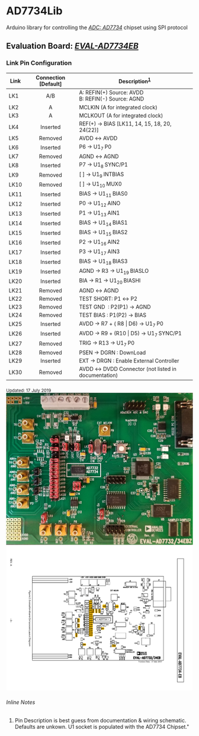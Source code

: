 # AD7734Lib

Arduino library for controlling the *[ADC: AD7734]* chipset using SPI protocol

## **Evaluation Board**: *[EVAL-AD7734EB]*

### Link Pin Configuration

   | Link | Connection [Default] | Description<sup>[1](#Inline-Notes)</sup>                                 |
   | ---- | :------------------: | ------------------------------------------------------ |
   | LK1  |         A/B          | A: REFIN(+) Source: AVDD <br> B: REFIN(-) Source: AGND |
   | LK2  |          A           | MCLKIN  (A for integrated clock)                       |
   | LK3  |          A           | MCLKOUT (A for integrated clock)                       |
   | LK4  |       Inserted       | REF(+) → BIAS [LK11, 14, 15, 18, 20, 24(22)]           |
   | LK5  |       Removed        | AVDD ↔ AVDD                                            |
   | LK6  |       Inserted       | P6   → U1<sub>7 </sub>P0                               |
   | LK7  |       Removed        | AGND ↔ AGND                                            |
   | LK8  |       Inserted       | P7   → U1<sub>8 </sub>SYNC/P1                          |
   | LK9  |       Removed        | [ ]  → U1<sub>9 </sub>INTBIAS                          |
   | LK10 |       Removed        | [ ]  → U1<sub>10 </sub>MUX0                            |
   | LK11 |       Inserted       | BIAS → U1<sub>11 </sub>BIAS0                           |
   | LK12 |       Inserted       | P0   → U1<sub>12 </sub>AINO                            |
   | LK13 |       Inserted       | P1   → U1<sub>13 </sub>AIN1                            |
   | LK14 |       Inserted       | BIAS → U1<sub>14 </sub>BIAS1                           |
   | LK15 |       Inserted       | BIAS → U1<sub>15 </sub>BIAS2                           |
   | LK16 |       Inserted       | P2   → U1<sub>16 </sub>AIN2                            |
   | LK17 |       Inserted       | P3   → U1<sub>17 </sub>AIN3                            |
   | LK18 |       Inserted       | BIAS → U1<sub>18 </sub>BIAS3                           |
   | LK19 |       Inserted       | AGND → R3 → U1<sub>19 </sub>BIASLO                     |
   | LK20 |       Inserted       | BIA  → R1 → U1<sub>20 </sub>BIASHI                     |
   | LK21 |       Removed        | AGND ↔ AGND                                            |
   | LK22 |       Removed        | TEST SHORT: P1 ↔ P2                                    |
   | LK23 |       Removed        | TEST GND&nbsp; : P2(P1) → AGND                         |
   | LK24 |       Removed        | TEST BIAS :  P1(P2) → BIAS                             |
   | LK25 |       Inserted       | AVDD → R7 + ( R8 \| D6) → U1<sub>7 </sub>P0            |
   | LK26 |       Inserted       | AVDD → R9 + (R10 \| D5) → U1<sub>7 </sub>SYNC/P1       |
   | LK27 |       Removed        | TRIG → R13 → U1<sub>7 </sub>P0                         |
   | LK28 |       Removed        | PSEN → DGRN : DownLoad                                 |
   | LK29 |       Inserted       | EXT  → DRGN : Enable External Controller               |
   | LK30 |       Removed        | AVDD ↔ DVDD Connector (not listed in documentation)    |

<sub> Updated: 17 July 2019 </sub>
![ADC LINKS IMAGE](./docs/LINK.EVAL-AD7734EB.20190717.jpg)
![ADC LINKS SKETCH](./docs/LINK.EVAL-AD7734EB.20190717.png)

[ADC: AD7734]: https://www.analog.com/media/en/technical-documentation/data-sheets/AD7734.pdf
[EVAL-AD7734EB]: ./docs/EVAL-AD7734EB_revA.pdf

###### Inline Notes

1. Pin Description is best guess from documentation & wiring schematic. Defaults are unkown. U1 socket is populated with the AD7734 Chipset."
